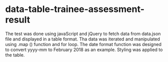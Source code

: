 data-table-trainee-assessment-result
==============================

The test was done using javaScript and jQuery to fetch data from data.json file and displayed in a table format. Tha data was iterated and manipulated using .map () function and for loop. The date format function was designed to convert yyyy-mm to February 2018 as an example. Styling was applied to the table.